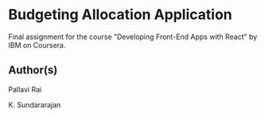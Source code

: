 # Budgeting Allocation Application

Final assignment for the course "Developing Front-End Apps with React" by IBM on Coursera.

## Author(s)

Pallavi Rai

K. Sundararajan
